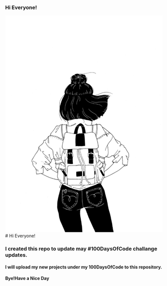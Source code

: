 ### Hi Everyone!
![Test Image 1](/images/img1.gif)  # Hi Everyone!
### I created this repo to update may #100DaysOfCode challange updates.
#### I will upload my new projects under my 100DaysOfCode to this repository.
#### Bye!Have a Nice Day
